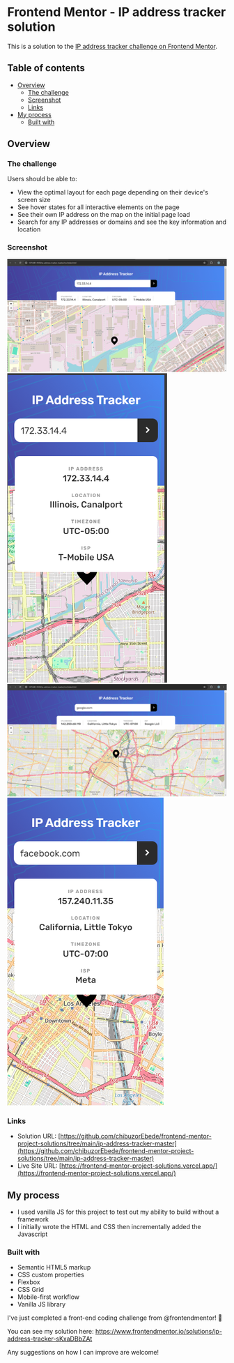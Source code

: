 # Frontend Mentor - IP address tracker solution

This is a solution to the [IP address tracker challenge on Frontend Mentor](https://www.frontendmentor.io/challenges/ip-address-tracker-I8-0yYAH0). 
## Table of contents

- [Overview](#overview)
  - [The challenge](#the-challenge)
  - [Screenshot](#screenshot)
  - [Links](#links)
- [My process](#my-process)
  - [Built with](#built-with)



## Overview

### The challenge

Users should be able to:

- View the optimal layout for each page depending on their device's screen size
- See hover states for all interactive elements on the page
- See their own IP address on the map on the initial page load
- Search for any IP addresses or domains and see the key information and location

### Screenshot

![solution](./src/solution/desktop.png)
![solution](./src/solution/mobile.png)
![solution](./src/solution/domain_desktop.png)
![solution](./src/solution/domain_mobile.png)


### Links

- Solution URL: [https://github.com/chibuzorEbede/frontend-mentor-project-solutions/tree/main/ip-address-tracker-master](https://github.com/chibuzorEbede/frontend-mentor-project-solutions/tree/main/ip-address-tracker-master)
- Live Site URL: [https://frontend-mentor-project-solutions.vercel.app/](https://frontend-mentor-project-solutions.vercel.app/)

## My process

- I used vanilla JS for this project to test out my ability to build without a framework
- I initially wrote the HTML and CSS then incrementally added the Javascript

### Built with

- Semantic HTML5 markup
- CSS custom properties
- Flexbox
- CSS Grid
- Mobile-first workflow
- Vanilla JS library



I've just completed a front-end coding challenge from @frontendmentor! 🎉

You can see my solution here: https://www.frontendmentor.io/solutions/ip-address-tracker-sKxaDBbZAt

Any suggestions on how I can improve are welcome!